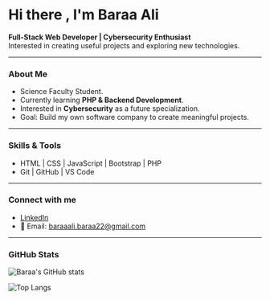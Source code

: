 # Hi there , I'm Baraa Ali  

 **Full-Stack Web Developer | Cybersecurity Enthusiast**  
    Interested in creating useful projects and exploring new technologies.

---

###  About Me
-  Science Faculty Student.  
-  Currently learning **PHP & Backend Development**.  
-  Interested in **Cybersecurity** as a future specialization.  
-  Goal: Build my own software company to create meaningful projects.  

---

###  Skills & Tools
- HTML | CSS | JavaScript | Bootstrap | PHP  
- Git | GitHub | VS Code  

---

###  Connect with me
- [LinkedIn]([https://www.linkedin.com/](https://www.linkedin.com/in/baraa-ali-1b018033b/))  
- 📧 Email: baraaali.baraa22@gmail.com  

---

###  GitHub Stats
![Baraa's GitHub stats](https://github-readme-stats.vercel.app/api?username=Baraa-ali-creat&show_icons=true&theme=radical)  

![Top Langs](https://github-readme-stats.vercel.app/api/top-langs/?username=Baraa-ali-creat&layout=compact&theme=radical)  
